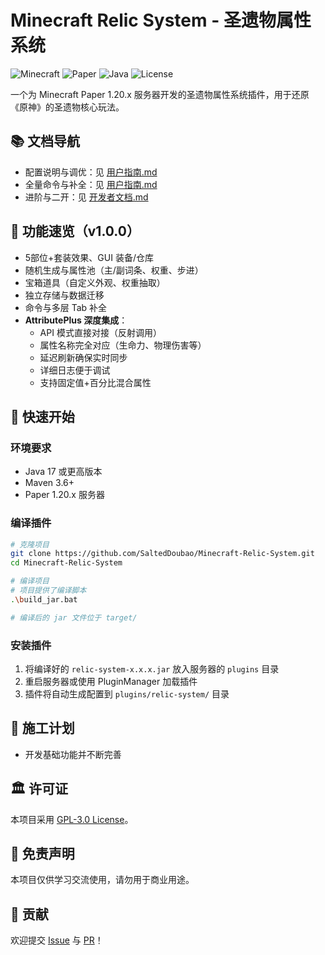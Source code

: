 # Minecraft Relic System - 圣遗物属性系统

![Minecraft](https://img.shields.io/badge/Minecraft-1.20.x-green)
![Paper](https://img.shields.io/badge/Paper-1.20.x-blue)
![Java](https://img.shields.io/badge/Java-17-orange)
![License](https://img.shields.io/badge/License-GPL--3.0-blue)

一个为 Minecraft Paper 1.20.x 服务器开发的圣遗物属性系统插件，用于还原《原神》的圣遗物核心玩法。

## 📚 文档导航
- 配置说明与调优：见 [用户指南.md](docs/用户指南.md)
- 全量命令与补全：见 [用户指南.md](docs/用户指南.md)
- 进阶与二开：见 [开发者文档.md](docs/开发者文档.md)

## 🔎 功能速览（v1.0.0）
- 5部位+套装效果、GUI 装备/仓库
- 随机生成与属性池（主/副词条、权重、步进）
- 宝箱道具（自定义外观、权重抽取）
- 独立存储与数据迁移
- 命令与多层 Tab 补全
- **AttributePlus 深度集成**：
  - API 模式直接对接（反射调用）
  - 属性名称完全对应（生命力、物理伤害等）
  - 延迟刷新确保实时同步
  - 详细日志便于调试
  - 支持固定值+百分比混合属性

## 🚀 快速开始

### 环境要求
- Java 17 或更高版本
- Maven 3.6+
- Paper 1.20.x 服务器

### 编译插件
```bash
# 克隆项目
git clone https://github.com/SaltedDoubao/Minecraft-Relic-System.git
cd Minecraft-Relic-System

# 编译项目
# 项目提供了编译脚本
.\build_jar.bat 

# 编译后的 jar 文件位于 target/
```

### 安装插件
1. 将编译好的 `relic-system-x.x.x.jar` 放入服务器的 `plugins` 目录
2. 重启服务器或使用 PluginManager 加载插件
3. 插件将自动生成配置到 `plugins/relic-system/` 目录

## 🚧 施工计划
- 开发基础功能并不断完善
 
## 🏛️ 许可证
本项目采用 [GPL-3.0 License](LICENSE)。
 
## 📜 免责声明
本项目仅供学习交流使用，请勿用于商业用途。

## 🤝 贡献
欢迎提交 [Issue](../../issues) 与 [PR](../../pulls)！
